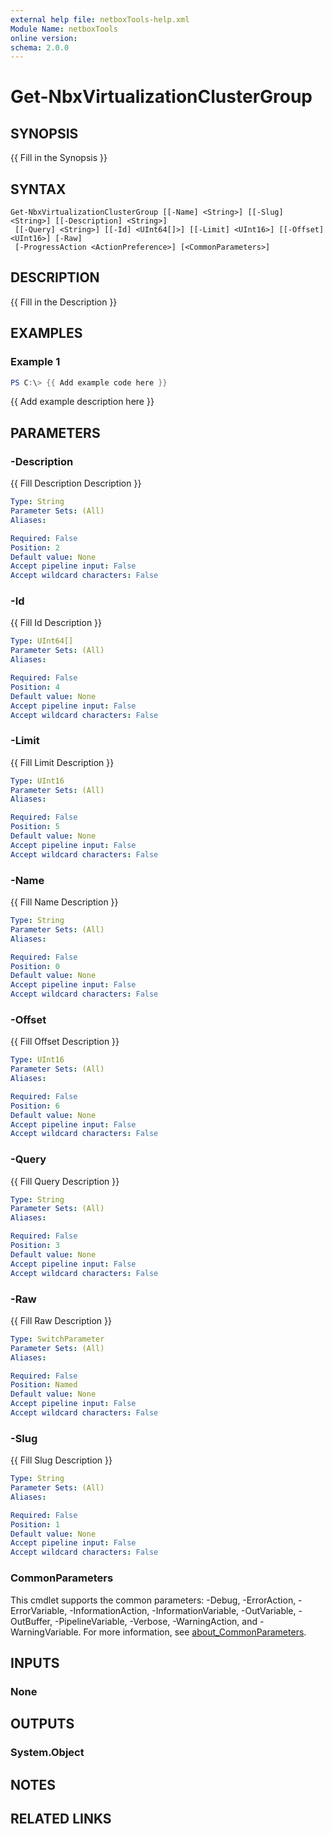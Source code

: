 ```yaml
---
external help file: netboxTools-help.xml
Module Name: netboxTools
online version:
schema: 2.0.0
---
```


# Get-NbxVirtualizationClusterGroup

## SYNOPSIS
{{ Fill in the Synopsis }}

## SYNTAX

```
Get-NbxVirtualizationClusterGroup [[-Name] <String>] [[-Slug] <String>] [[-Description] <String>]
 [[-Query] <String>] [[-Id] <UInt64[]>] [[-Limit] <UInt16>] [[-Offset] <UInt16>] [-Raw]
 [-ProgressAction <ActionPreference>] [<CommonParameters>]
```

## DESCRIPTION
{{ Fill in the Description }}

## EXAMPLES

### Example 1
```powershell
PS C:\> {{ Add example code here }}
```

{{ Add example description here }}

## PARAMETERS

### -Description
{{ Fill Description Description }}

```yaml
Type: String
Parameter Sets: (All)
Aliases:

Required: False
Position: 2
Default value: None
Accept pipeline input: False
Accept wildcard characters: False
```

### -Id
{{ Fill Id Description }}

```yaml
Type: UInt64[]
Parameter Sets: (All)
Aliases:

Required: False
Position: 4
Default value: None
Accept pipeline input: False
Accept wildcard characters: False
```

### -Limit
{{ Fill Limit Description }}

```yaml
Type: UInt16
Parameter Sets: (All)
Aliases:

Required: False
Position: 5
Default value: None
Accept pipeline input: False
Accept wildcard characters: False
```

### -Name
{{ Fill Name Description }}

```yaml
Type: String
Parameter Sets: (All)
Aliases:

Required: False
Position: 0
Default value: None
Accept pipeline input: False
Accept wildcard characters: False
```

### -Offset
{{ Fill Offset Description }}

```yaml
Type: UInt16
Parameter Sets: (All)
Aliases:

Required: False
Position: 6
Default value: None
Accept pipeline input: False
Accept wildcard characters: False
```

### -Query
{{ Fill Query Description }}

```yaml
Type: String
Parameter Sets: (All)
Aliases:

Required: False
Position: 3
Default value: None
Accept pipeline input: False
Accept wildcard characters: False
```

### -Raw
{{ Fill Raw Description }}

```yaml
Type: SwitchParameter
Parameter Sets: (All)
Aliases:

Required: False
Position: Named
Default value: None
Accept pipeline input: False
Accept wildcard characters: False
```

### -Slug
{{ Fill Slug Description }}

```yaml
Type: String
Parameter Sets: (All)
Aliases:

Required: False
Position: 1
Default value: None
Accept pipeline input: False
Accept wildcard characters: False
```



### CommonParameters
This cmdlet supports the common parameters: -Debug, -ErrorAction, -ErrorVariable, -InformationAction, -InformationVariable, -OutVariable, -OutBuffer, -PipelineVariable, -Verbose, -WarningAction, and -WarningVariable. For more information, see [about_CommonParameters](http://go.microsoft.com/fwlink/?LinkID=113216).

## INPUTS

### None

## OUTPUTS

### System.Object
## NOTES

## RELATED LINKS
